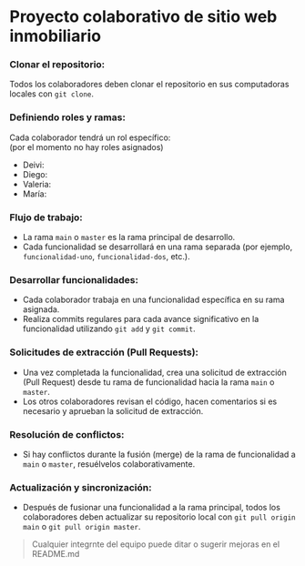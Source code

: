 # Proyecto colaborativo de sitio web inmobiliario

### Clonar el repositorio:

Todos los colaboradores deben clonar el repositorio en sus computadoras locales con `git clone`.

### Definiendo roles y ramas:

Cada colaborador tendrá un rol específico: <br>
(por el momento no hay roles asignados)

- Deivi:
- Diego:
- Valeria:
- María:

### Flujo de trabajo:

- La rama `main` o `master` es la rama principal de desarrollo.
- Cada funcionalidad se desarrollará en una rama separada (por ejemplo, `funcionalidad-uno`, `funcionalidad-dos`, etc.).

### Desarrollar funcionalidades:

- Cada colaborador trabaja en una funcionalidad específica en su rama asignada.
- Realiza commits regulares para cada avance significativo en la funcionalidad utilizando `git add` y `git commit`.

### Solicitudes de extracción (Pull Requests):

- Una vez completada la funcionalidad, crea una solicitud de extracción (Pull Request) desde tu rama de funcionalidad hacia la rama `main` o `master`.
- Los otros colaboradores revisan el código, hacen comentarios si es necesario y aprueban la solicitud de extracción.

### Resolución de conflictos:

- Si hay conflictos durante la fusión (merge) de la rama de funcionalidad a `main` o `master`, resuélvelos colaborativamente.

### Actualización y sincronización:

- Después de fusionar una funcionalidad a la rama principal, todos los colaboradores deben actualizar su repositorio local con `git pull origin main` o `git pull origin master`.

> Cualquier integrnte del equipo puede ditar o sugerir mejoras en el README.md
